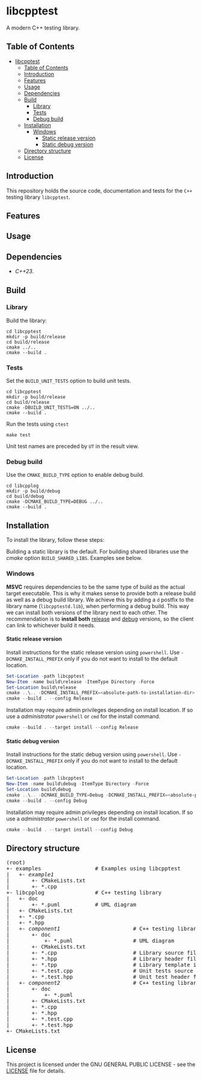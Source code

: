 
# libcpptest

A modern C++ testing library.

## Table of Contents

- [libcpptest](#libcpptest)
  - [Table of Contents](#table-of-contents)
  - [Introduction](#introduction)
  - [Features](#features)
  - [Usage](#usage)
  - [Dependencies](#dependencies)
  - [Build](#build)
    - [Library](#library)
    - [Tests](#tests)
    - [Debug build](#debug-build)
  - [Installation](#installation)
    - [Windows](#windows)
      - [Static release version](#static-release-version)
      - [Static debug version](#static-debug-version)
  - [Directory structure](#directory-structure)
  - [License](#license)

## Introduction

This repository holds the source code, documentation and tests for the `C++` testing library `libcpptest`.

## Features

## Usage

## Dependencies

- <em>C++23</em>.

## Build

### Library

Build the library:
```shell
cd libcpptest
mkdir -p build/release
cd build/release
cmake ../..
cmake --build .
```

### Tests

Set the `BUILD_UNIT_TESTS` option to build unit tests.

```shell
cd libcpptest
mkdir -p build/release
cd build/release
cmake -DBUILD_UNIT_TESTS=ON ../..
cmake --build .
```

Run the tests using `ctest`
```shell
make test
```

Unit test names are preceded by `UT` in the result view.

### Debug build

Use the `CMAKE_BUILD_TYPE` option to enable debug build.

```shell
cd libcpplog
mkdir -p build/debug
cd build/debug
cmake -DCMAKE_BUILD_TYPE=DEBUG ../..
cmake --build .
```

## Installation

To install the library, follow these steps:

Building a static library is the default.
For building shared libraries use the <em>cmake</em> option `BUILD_SHARED_LIBS`. Examples see below.

### Windows

<b>MSVC</b> requires dependencies to be the same type of build as the actual target executable. 
This is why it makes sense to provide both a release build as well as a debug build library.
We achieve this by adding a `d` postfix to the library name (`libcpptestd.lib`), when performing a debug build.
This way we can install both versions of the library next to each other. The recommendation is to <b>install both</b>
[release](#windows-static-release-install) and [debug](#windows-static-debug-install) versions, so the client 
can link to whichever build it needs.

<a id="windows-static-release-install"></a>
#### Static release version
Install instructions for the static release version using `powershell`.
Use `-DCMAKE_INSTALL_PREFIX` only if you do not want to install to the default location.

```powershell
Set-Location -path libcpptest
New-Item -name build\release -ItemType Directory -Force
Set-Location build\release
cmake ..\.. -DCMAKE_INSTALL_PREFIX=<absolute-path-to-installation-dir>
cmake --build . --config Release
```
Installation may require admin privileges depending on install location. If so use a <em>administrator</em> `powershell` or `cmd` for the install command.

```powershell
cmake --build . --target install --config Release
```

<a id="windows-static-debug-install"></a>
#### Static debug version
Install instructions for the static debug version using `powershell`.
Use `-DCMAKE_INSTALL_PREFIX` only if you do not want to install to the default location.

```powershell
Set-Location -path libcpptest
New-Item -name build\debug -ItemType Directory -Force
Set-Location build\debug
cmake ..\.. -DCMAKE_BUILD_TYPE=Debug -DCMAKE_INSTALL_PREFIX=<absolute-path-to-installation-dir>
cmake --build . --config Debug
```
Installation may require admin privileges depending on install location. If so use a <em>administrator</em> `powershell` or `cmd` for the install command.

```powershell
cmake --build . --target install --config Debug
```

<a id="directory-structure"></a>
## Directory structure

<pre>
(root)
+- examples                 # Examples using libcpptest
|   +- <em>example1</em>
|       +- CMakeLists.txt
|       +- *.cpp
+- libcpplog                # C++ testing library
|   +- doc
|       +- *.puml           # UML diagram 
|   +- CMakeLists.txt
|   +- *.cpp
|   +- *.hpp
|   +- <em>component1</em>                       # C++ testing library component sub directory
|       +- doc
|           +- *.puml                   # UML diagram
|       +- CMakeLists.txt
|       +- *.cpp                        # Library source file
|       +- *.hpp                        # Library header file
|       +- *.tpp                        # Library template implementation file
|       +- *.test.cpp                   # Unit tests source file
|       +- *.test.hpp                   # Unit test header file
|   +- <em>component2</em>                       # C++ testing library component sub directory
|       +- doc
|           +- *.puml                   
|       +- CMakeLists.txt
|       +- *.cpp
|       +- *.hpp
|       +- *.test.cpp
|       +- *.test.hpp
+- CMakeLists.txt
</pre>

## License

This project is licensed under the GNU GENERAL PUBLIC LICENSE - see the [LICENSE](LICENSE) file for details.